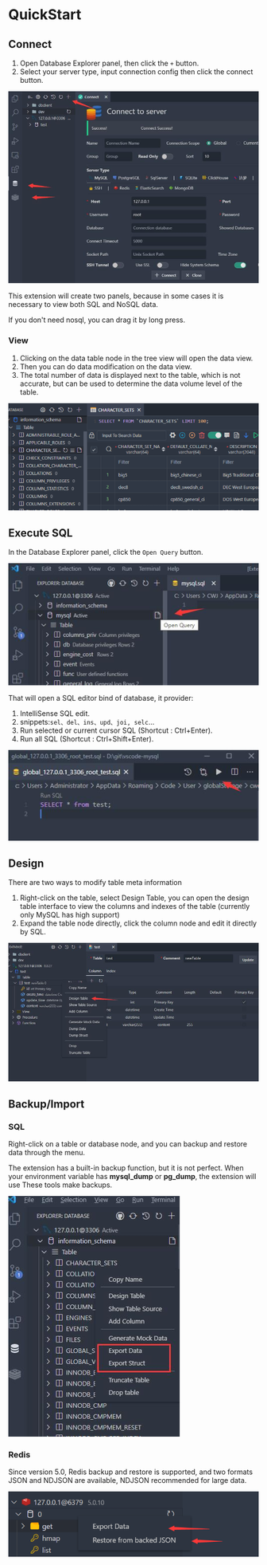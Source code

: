 # QuickStart

## Connect

1. Open Database Explorer panel, then click the `+` button.
2. Select your server type, input connection config then click the connect button.

![connection](images/connection.jpg)

This extension will create two panels, because in some cases it is necessary to view both SQL and NoSQL data.

If you don't need nosql, you can drag it by long press.

### View

1. Clicking on the data table node in the tree view will open the data view.
2. Then you can do data modification on the data view.
3. The total number of data is displayed next to the table, which is not accurate, but can be used to determine the data volume level of the table.

![](image/start/1649314813668.png)

## Execute SQL

In the Database Explorer panel, click the `Open Query` button.

![newquery](images/newquery.jpg)

That will open a SQL editor bind of database, it provider:

1. IntelliSense SQL edit.
2. snippets:`sel、del、ins、upd、joi, selc`...
3. Run selected or current cursor SQL (Shortcut : Ctrl+Enter).
4. Run all SQL (Shortcut : Ctrl+Shift+Enter).

![run](images/run.jpg)

## Design

There are two ways to modify table meta information

1. Right-click on the table, select Design Table, you can open the design table interface to view the columns and indexes of the table (currently only MySQL has high support)
2. Expand the table node directly, click the column node and edit it directly by SQL.

![](image/table/design.jpg)

## Backup/Import

### SQL

Right-click on a table or database node, and you can backup and restore data through the menu.

The extension has a built-in backup function, but it is not perfect. When your environment variable has **mysql_dump** or **pg_dump**, the extension will use These tools make backups.

![bakcup](images/Backup.jpg)

### Redis

Since version 5.0, Redis backup and restore is supported, and two formats JSON and NDJSON are available, NDJSON recommended for large data.

![](image/database/redis-backup.png)
